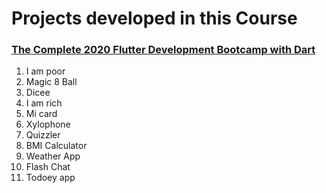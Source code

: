 # Projects developed in this Course

 ### [The Complete 2020 Flutter Development Bootcamp with Dart](https://www.udemy.com/course/flutter-bootcamp-with-dart/)

 1. I am poor
 2. Magic 8 Ball
 3. Dicee
 4. I am rich
 5. Mi card
 6. Xylophone 
 7. Quizzler
 8. BMI Calculator
 9. Weather App
 10. Flash Chat
 11. Todoey app
